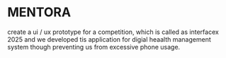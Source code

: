 # MENTORA
create a ui / ux prototype for a competition, which is called as interfacex 2025 and we developed tis application for digial heaalth management system though preventing us from excessive phone usage.
